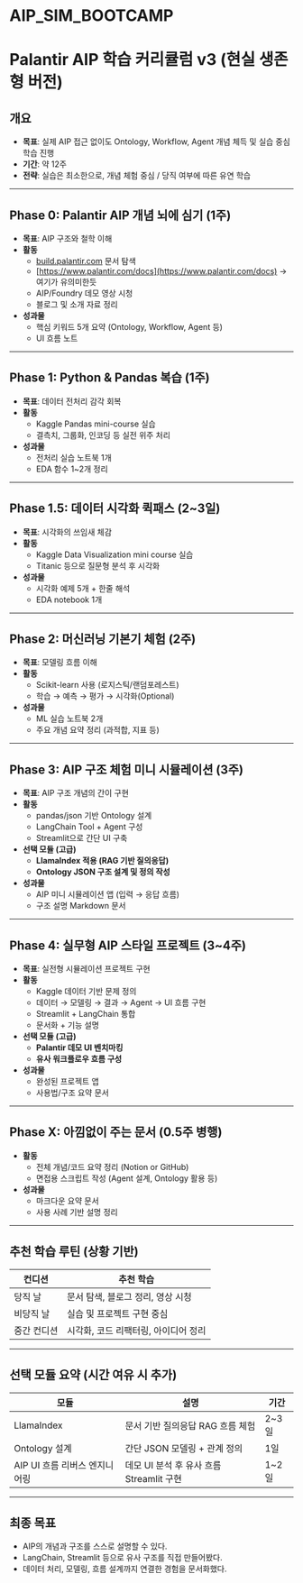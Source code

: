 # AIP_SIM_BOOTCAMP

# Palantir AIP 학습 커리큘럼 v3 (현실 생존형 버전)

## 개요

- **목표**: 실제 AIP 접근 없이도 Ontology, Workflow, Agent 개념 체득 및 실습 중심 학습 진행
- **기간**: 약 12주
- **전략**: 실습은 최소한으로, 개념 체험 중심 / 당직 여부에 따른 유연 학습

---

## Phase 0: Palantir AIP 개념 뇌에 심기 (1주)

- **목표**: AIP 구조와 철학 이해
- **활동**
    - [build.palantir.com](http://build.palantir.com/) 문서 탐색
    - [https://www.palantir.com/docs](https://www.palantir.com/docs) → 여기가 유의미한듯
    - AIP/Foundry 데모 영상 시청
    - 블로그 및 소개 자료 정리
- **성과물**
    - 핵심 키워드 5개 요약 (Ontology, Workflow, Agent 등)
    - UI 흐름 노트

---

## Phase 1: Python & Pandas 복습 (1주)

- **목표**: 데이터 전처리 감각 회복
- **활동**
    - Kaggle Pandas mini-course 실습
    - 결측치, 그룹화, 인코딩 등 실전 위주 처리
- **성과물**
    - 전처리 실습 노트북 1개
    - EDA 함수 1~2개 정리

---

## Phase 1.5: 데이터 시각화 퀵패스 (2~3일)

- **목표**: 시각화의 쓰임새 체감
- **활동**
    - Kaggle Data Visualization mini course 실습
    - Titanic 등으로 질문형 분석 후 시각화
- **성과물**
    - 시각화 예제 5개 + 한줄 해석
    - EDA notebook 1개

---

## Phase 2: 머신러닝 기본기 체험 (2주)

- **목표**: 모델링 흐름 이해
- **활동**
    - Scikit-learn 사용 (로지스틱/랜덤포레스트)
    - 학습 → 예측 → 평가 → 시각화(Optional)
- **성과물**
    - ML 실습 노트북 2개
    - 주요 개념 요약 정리 (과적합, 지표 등)

---

## Phase 3: AIP 구조 체험 미니 시뮬레이션 (3주)

- **목표**: AIP 구조 개념의 간이 구현
- **활동**
    - pandas/json 기반 Ontology 설계
    - LangChain Tool + Agent 구성
    - Streamlit으로 간단 UI 구축
- **선택 모듈 (고급)**
    - **LlamaIndex 적용 (RAG 기반 질의응답)**
    - **Ontology JSON 구조 설계 및 정의 작성**
- **성과물**
    - AIP 미니 시뮬레이션 앱 (입력 → 응답 흐름)
    - 구조 설명 Markdown 문서

---

## Phase 4: 실무형 AIP 스타일 프로젝트 (3~4주)

- **목표**: 실전형 시뮬레이션 프로젝트 구현
- **활동**
    - Kaggle 데이터 기반 문제 정의
    - 데이터 → 모델링 → 결과 → Agent → UI 흐름 구현
    - Streamlit + LangChain 통합
    - 문서화 + 기능 설명
- **선택 모듈 (고급)**
    - **Palantir 데모 UI 벤치마킹**
    - **유사 워크플로우 흐름 구성**
- **성과물**
    - 완성된 프로젝트 앱
    - 사용법/구조 요약 문서

---

## Phase X: 아낌없이 주는 문서 (0.5주 병행)

- **활동**
    - 전체 개념/코드 요약 정리 (Notion or GitHub)
    - 면접용 스크립트 작성 (Agent 설계, Ontology 활용 등)
- **성과물**
    - 마크다운 요약 문서
    - 사용 사례 기반 설명 정리

---

## 추천 학습 루틴 (상황 기반)

| 컨디션 | 추천 학습 |
| --- | --- |
| 당직 날 | 문서 탐색, 블로그 정리, 영상 시청 |
| 비당직 날 | 실습 및 프로젝트 구현 중심 |
| 중간 컨디션 | 시각화, 코드 리팩터링, 아이디어 정리 |

---

## 선택 모듈 요약 (시간 여유 시 추가)

| 모듈 | 설명 | 기간 |
| --- | --- | --- |
| LlamaIndex | 문서 기반 질의응답 RAG 흐름 체험 | 2~3일 |
| Ontology 설계 | 간단 JSON 모델링 + 관계 정의 | 1일 |
| AIP UI 흐름 리버스 엔지니어링 | 데모 UI 분석 후 유사 흐름 Streamlit 구현 | 1~2일 |

---

## 최종 목표

- AIP의 개념과 구조를 스스로 설명할 수 있다.
- LangChain, Streamlit 등으로 유사 구조를 직접 만들어봤다.
- 데이터 처리, 모델링, 흐름 설계까지 연결한 경험을 문서화했다.
